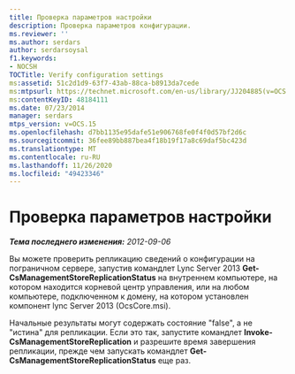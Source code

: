 ```yaml
---
title: Проверка параметров настройки
description: Проверка параметров конфигурации.
ms.reviewer: ''
ms.author: serdars
author: serdarsoysal
f1.keywords:
- NOCSH
TOCTitle: Verify configuration settings
ms:assetid: 51c2d1d9-63f7-43ab-88ca-b8913da7cede
ms:mtpsurl: https://technet.microsoft.com/en-us/library/JJ204885(v=OCS.15)
ms:contentKeyID: 48184111
ms.date: 07/23/2014
manager: serdars
mtps_version: v=OCS.15
ms.openlocfilehash: d7bb1135e95dafe51e906768fe0f4f0d57bf2d6c
ms.sourcegitcommit: 36fee89bb887bea4f18b19f17a8c69daf5bc423d
ms.translationtype: MT
ms.contentlocale: ru-RU
ms.lasthandoff: 11/26/2020
ms.locfileid: "49423346"
---
```

# <a name="verify-configuration-settings"></a>Проверка параметров настройки

<div data-xmlns="http://www.w3.org/1999/xhtml">

<div class="topic" data-xmlns="http://www.w3.org/1999/xhtml" data-msxsl="urn:schemas-microsoft-com:xslt" data-cs="https://msdn.microsoft.com/">

<div data-asp="https://msdn2.microsoft.com/asp">



</div>

<div id="mainSection">

<div id="mainBody">

<span> </span>

_**Тема последнего изменения:** 2012-09-06_

Вы можете проверить репликацию сведений о конфигурации на пограничном сервере, запустив командлет Lync Server 2013 **Get-CsManagementStoreReplicationStatus** на внутреннем компьютере, на котором находится корневой центр управления, или на любом компьютере, подключенном к домену, на котором установлен компонент lync Server 2013 (OcsCore.msi).

Начальные результаты могут содержать состояние "false", а не "истина" для репликации. Если это так, запустите командлет **Invoke-CsManagementStoreReplication** и разрешите время завершения репликации, прежде чем запускать командлет **Get-CsManagementStoreReplicationStatus** еще раз.

</div>

<span> </span>

</div>

</div>

</div>

